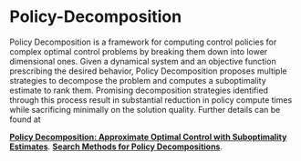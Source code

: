 # Policy-Decomposition

Policy Decomposition is a framework for computing control policies for complex optimal control problems by breaking them down into lower dimensional ones. Given a dynamical system and an objective function prescribing the desired behavior, Policy Decomposition proposes multiple strategies to decompose the problem and computes a suboptimality estimate to rank them. Promising decomposition strategies identified through this process result in substantial reduction in policy compute times while sacrificing minimally on the solution quality. Further details can be found at 

**[Policy Decomposition: Approximate Optimal Control with Suboptimality Estimates](https://ieeexplore.ieee.org/document/9555796)**.
**[Search Methods for Policy Decompositions](https://arxiv.org/abs/2203.15200)**.
